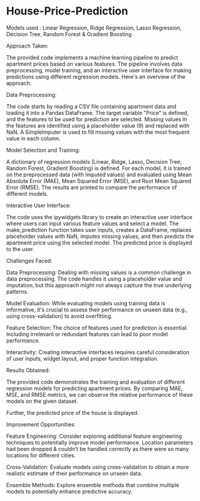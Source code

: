 # House-Price-Prediction
Models used : Linear Regression, Ridge Regression, Lasso Regression, Decision Tree, Random Forest &amp; Gradient Boosting

Approach Taken:

The provided code implements a machine learning pipeline to predict apartment prices based on various features. The pipeline involves data preprocessing, model training, and an interactive user interface for making predictions using different regression models. Here's an overview of the approach:

Data Preprocessing:

The code starts by reading a CSV file containing apartment data and loading it into a Pandas DataFrame.
The target variable "Price" is defined, and the features to be used for prediction are selected.
Missing values in the features are identified using a placeholder value (9) and replaced with NaN.
A SimpleImputer is used to fill missing values with the most frequent value in each column.

Model Selection and Training:

A dictionary of regression models (Linear, Ridge, Lasso, Decision Tree, Random Forest, Gradient Boosting) is defined.
For each model, it is trained on the preprocessed data (with imputed values) and evaluated using Mean Absolute Error (MAE), Mean Squared Error (MSE), and Root Mean Squared Error (RMSE).
The results are printed to compare the performance of different models.

Interactive User Interface:

The code uses the ipywidgets library to create an interactive user interface where users can input various feature values and select a model.
The make_prediction function takes user inputs, creates a DataFrame, replaces placeholder values with NaN, imputes missing values, and then predicts the apartment price using the selected model.
The predicted price is displayed to the user.

Challenges Faced:

Data Preprocessing: Dealing with missing values is a common challenge in data preprocessing. The code handles it using a placeholder value and imputation, but this approach might not always capture the true underlying patterns.

Model Evaluation: While evaluating models using training data is informative, it's crucial to assess their performance on unseen data (e.g., using cross-validation) to avoid overfitting.

Feature Selection: The choice of features used for prediction is essential. Including irrelevant or redundant features can lead to poor model performance.

Interactivity: Creating interactive interfaces requires careful consideration of user inputs, widget layout, and proper function integration.

Results Obtained:

The provided code demonstrates the training and evaluation of different regression models for predicting apartment prices. By comparing MAE, MSE, and RMSE metrics, we can observe the relative performance of these models on the given dataset.

Further, the predicted price of the house is displayed.

Improvement Opportunities:

Feature Engineering: Consider exploring additional feature engineering techniques to potentially improve model performance. Location parameters had been dropped & couldn’t be handled correctly as there were so many locations for different cities.

Cross-Validation: Evaluate models using cross-validation to obtain a more realistic estimate of their performance on unseen data.

Ensemble Methods: Explore ensemble methods that combine multiple models to potentially enhance predictive accuracy.
